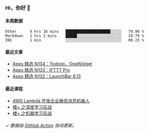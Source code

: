### Hi，你好 👋

#### 本周数据

<!--START_SECTION:waka-->
```text
Other      8 hrs 16 mins   ████████████████████░░░░░   79.90 % 
Markdown   2 hrs 2 mins    █████░░░░░░░░░░░░░░░░░░░░   19.79 % 
INI        1 min           ░░░░░░░░░░░░░░░░░░░░░░░░░   00.23 % 
```
<!--END_SECTION:waka-->

#### 最近文章

<!-- BLOG:START -->
- [Apps 精选 N134：Todoist，OneWidget](http://huhuhang.com/post/product-hunt/product-hunt-n134)
- [Apps 精选 N133：IFTTT Pro](http://huhuhang.com/post/product-hunt/product-hunt-n133)
- [Apps 精选 N132：LaunchBar 6.13](http://huhuhang.com/post/product-hunt/product-hunt-n132)
<!-- BLOG:END -->

#### 最近课程

<!-- SYL:START -->
- [AWS Lambda 开发企业微信消息机器人](https://lanqiao.cn/courses/2868)
- [楼+ 之深度学习实战](https://lanqiao.cn/courses/2617)
- [楼+ 之机器学习实战](https://lanqiao.cn/courses/2616)
<!-- SYL:END -->

###### ✓ 数据由 [GitHub Action](https://github.com/huhuhang/huhuhang/actions) 自动更新。
